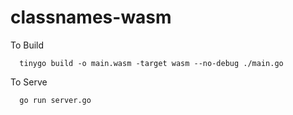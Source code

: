 # classnames-wasm

To Build
```
  tinygo build -o main.wasm -target wasm --no-debug ./main.go
```

To Serve
```
  go run server.go
```

